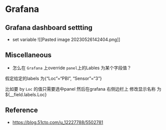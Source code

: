 # Grafana 
## Grafana dashboard settting

- set variable
![[Pasted image 20230526142404.png]]
## Miscellaneous

- 怎么在 `Grafana` 上override `panel`上的Lables 为某个字段值？

假定给定的labels 为{“Loc”=“PBI”, “Sensor”=“3”}

比如要 by `Loc` 的值只需要选中panel 然后在grafana 右侧边栏上 修改显示名称 为 ​​${__field.labels.Loc}​


## Reference

- https://blog.51cto.com/u_12227788/5502781
